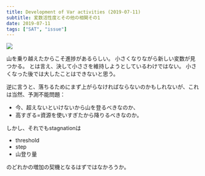 ```yaml
---
title: Development of Var activities (2019-07-11)
subtitle: 変数活性度とその他の相関その1
date: 2019-07-11
tags: ["SAT", "issue"]
---
```


![](/img/2019-07-11-vadist-fixedvars.png)

山を乗り越えたからこそ進捗があるらしい。
小さくなりながら新しい変数が見つかる。
とは言え、決して小ささを維持しようとしているわけではない。
小さくなった後では大したことはできないと思う。

逆に言うと、落ちるためにまず上がらなければならないのかもしれないが、これは当然、予測不能問題：

- 今、超えないといけないから山を登るべきなのか、
- 高すぎる=資源を使いすぎたから降りるべきなのか。

しかし、それでもstagnationは

- threshold
- step
- 山登り量

のどれかの増加の契機となるはずではなかろうか。
